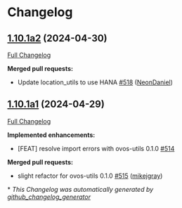 # Changelog

## [1.10.1a2](https://github.com/NeonGeckoCom/neon-utils/tree/1.10.1a2) (2024-04-30)

[Full Changelog](https://github.com/NeonGeckoCom/neon-utils/compare/1.10.1a1...1.10.1a2)

**Merged pull requests:**

- Update location\_utils to use HANA [\#518](https://github.com/NeonGeckoCom/neon-utils/pull/518) ([NeonDaniel](https://github.com/NeonDaniel))

## [1.10.1a1](https://github.com/NeonGeckoCom/neon-utils/tree/1.10.1a1) (2024-04-29)

[Full Changelog](https://github.com/NeonGeckoCom/neon-utils/compare/1.10.0...1.10.1a1)

**Implemented enhancements:**

- \[FEAT\] resolve import errors with ovos-utils 0.1.0 [\#514](https://github.com/NeonGeckoCom/neon-utils/issues/514)

**Merged pull requests:**

- slight refactor for ovos-utils 0.1.0 [\#515](https://github.com/NeonGeckoCom/neon-utils/pull/515) ([mikejgray](https://github.com/mikejgray))



\* *This Changelog was automatically generated by [github_changelog_generator](https://github.com/github-changelog-generator/github-changelog-generator)*
